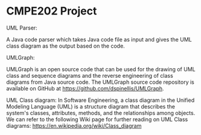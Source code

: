 # CMPE202 Project

UML Parser:

A Java code parser which takes Java code file as input and gives the UML class diagram as the output based on the code.

UMLGraph:

UMLGraph is an open source code that can be used for the drawing of UML class and sequence diagrams and the reverse engineering of class diagrams from Java source code. 
The UMLGraph source code repository is available on GitHub at https://github.com/dspinellis/UMLGraph.

UML Class diagram:
In Software Engineering, a class diagram in the Unified Modeling Language (UML) is a structure diagram that describes the system's classes, attributes, methods, and the relationships among objects.
We can refer to the following Wiki page for further reading on UML Class diagrams: https://en.wikipedia.org/wiki/Class_diagram
